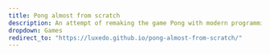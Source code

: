 ```yaml
---
title: Pong almost from scratch
description: An attempt of remaking the game Pong with modern programming languages
dropdown: Games
redirect_to: "https://luxedo.github.io/pong-almost-from-scratch/"
---
```

